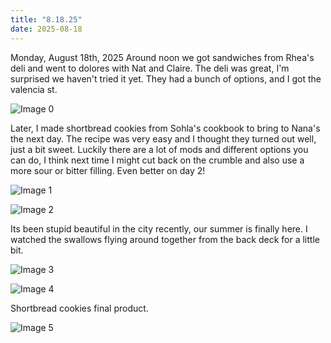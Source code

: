 ```yaml
---
title: "8.18.25"
date: 2025-08-18
---
```


Monday, August 18th, 2025
Around noon we got sandwiches from Rhea's deli and went to dolores with Nat and Claire. The deli was great, I'm surprised we 
haven't tried it yet. They had a bunch of options, and I got the valencia st.

![Image 0](img6.jpeg)

Later, I made shortbread cookies from Sohla's cookbook to bring to Nana's the next day. The recipe was very easy and I thought
they turned out well, just a bit sweet. Luckily there are a lot of mods and different options you can do, I think next 
time I might cut back on the crumble and also use a more sour or bitter filling.
Even better on day 2!

![Image 1](img1.jpeg)

![Image 2](img2.jpeg)

Its been stupid beautiful in the city recently, our summer is finally here. I watched the swallows flying around
together from the back deck for a little bit.

![Image 3](img3.jpeg)

![Image 4](img4.jpeg)

Shortbread cookies final product.

![Image 5](img5.jpeg)
